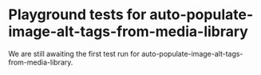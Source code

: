 # Playground tests for auto-populate-image-alt-tags-from-media-library
We are still awaiting the first test run for auto-populate-image-alt-tags-from-media-library.
